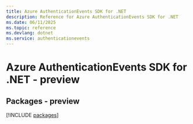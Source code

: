 ```yaml
---
title: Azure AuthenticationEvents SDK for .NET
description: Reference for Azure AuthenticationEvents SDK for .NET
ms.date: 06/11/2025
ms.topic: reference
ms.devlang: dotnet
ms.service: authenticationevents
---
```

# Azure AuthenticationEvents SDK for .NET - preview
## Packages - preview
[!INCLUDE [packages](authenticationevents-index.md)]